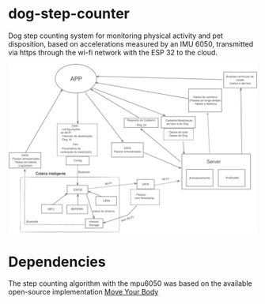 # dog-step-counter

Dog step counting system for monitoring physical activity and pet disposition, based on accelerations measured by an IMU 6050, transmitted via https through the wi-fi network with the ESP 32 to the cloud.


![diagram](/docs/architecture.jpeg)


# Dependencies
The step counting algorithm with the mpu6050 was based on the available open-source implementation [Move Your Body](https://github.com/gabrielbvicari/myb)
